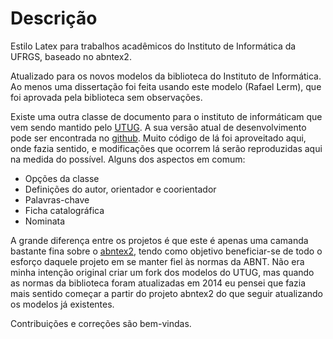# Descrição #

Estilo Latex para trabalhos acadêmicos do Instituto de Informática da UFRGS, baseado no abntex2. 

Atualizado para os novos modelos da biblioteca do Instituto de Informática.
Ao menos uma dissertação foi feita usando este modelo (Rafael Lerm), que foi aprovada pela biblioteca sem observações.

Existe uma outra classe de documento para o instituto de informáticam que vem sendo mantido pelo [UTUG](http://www.inf.ufrgs.br/utug/).
A sua versão atual de desenvolvimento pode ser encontrada no [github](https://github.com/schnorr/iiufrgs).
Muito código de lá foi aproveitado aqui, onde fazia sentido, e modificações que ocorrem lá serão reproduzidas aqui na medida do possível.
Alguns dos aspectos em comum:

- Opções da classe
- Definições do autor, orientador e coorientador
- Palavras-chave
- Ficha catalográfica
- Nominata

A grande diferença entre os projetos é que este é apenas uma camanda bastante fina sobre o [abntex2](https://abntex.github.io/abntex2/), tendo como objetivo beneficiar-se de todo o esforço daquele projeto em se manter fiel às normas da ABNT.
Não era minha intenção original criar um fork dos modelos do UTUG, mas quando as normas da biblioteca foram atualizadas em 2014 eu pensei que fazia mais sentido começar a partir do projeto abntex2 do que seguir atualizando os modelos já existentes.

Contribuições e correções são bem-vindas.

